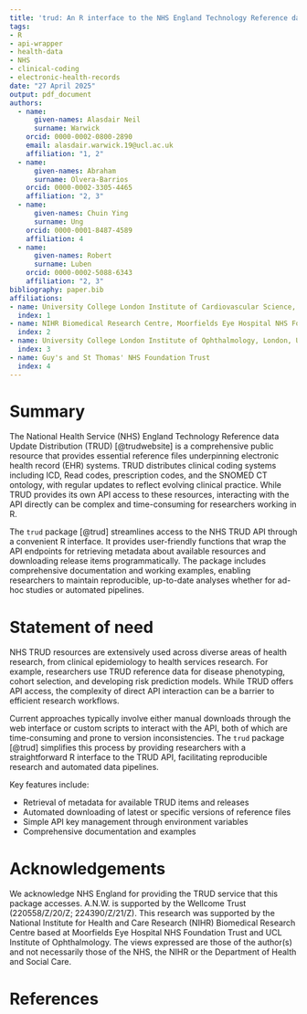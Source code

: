 ```yaml
---
title: 'trud: An R interface to the NHS England Technology Reference data Update Distribution (TRUD) API'
tags:
- R
- api-wrapper
- health-data
- NHS
- clinical-coding
- electronic-health-records
date: "27 April 2025"
output: pdf_document
authors:
  - name:
      given-names: Alasdair Neil
      surname: Warwick
    orcid: 0000-0002-0800-2890
    email: alasdair.warwick.19@ucl.ac.uk
    affiliation: "1, 2"
  - name:
      given-names: Abraham
      surname: Olvera-Barrios
    orcid: 0000-0002-3305-4465
    affiliation: "2, 3"
  - name:
      given-names: Chuin Ying
      surname: Ung
    orcid: 0000-0001-8487-4589
    affiliation: 4
  - name:
      given-names: Robert
      surname: Luben
    orcid: 0000-0002-5088-6343
    affiliation: "2, 3"
bibliography: paper.bib
affiliations:
- name: University College London Institute of Cardiovascular Science, London, UK
  index: 1
- name: NIHR Biomedical Research Centre, Moorfields Eye Hospital NHS Foundation Trust
  index: 2
- name: University College London Institute of Ophthalmology, London, UK
  index: 3
- name: Guy's and St Thomas' NHS Foundation Trust
  index: 4
---
```


# Summary

The National Health Service (NHS) England Technology Reference data Update Distribution (TRUD) [@trudwebsite] is a comprehensive public resource that provides essential reference files underpinning electronic health record (EHR) systems. TRUD distributes clinical coding systems including ICD, Read codes, prescription codes, and the SNOMED CT ontology, with regular updates to reflect evolving clinical practice. While TRUD provides its own API access to these resources, interacting with the API directly can be complex and time-consuming for researchers working in R.

The `trud` package [@trud] streamlines access to the NHS TRUD API through a convenient R interface. It provides user-friendly functions that wrap the API endpoints for retrieving metadata about available resources and downloading release items programmatically. The package includes comprehensive documentation and working examples, enabling researchers to maintain reproducible, up-to-date analyses whether for ad-hoc studies or automated pipelines.

# Statement of need

NHS TRUD resources are extensively used across diverse areas of health research, from clinical epidemiology to health services research. For example, researchers use TRUD reference data for disease phenotyping, cohort selection, and developing risk prediction models. While TRUD offers API access, the complexity of direct API interaction can be a barrier to efficient research workflows.

Current approaches typically involve either manual downloads through the web interface or custom scripts to interact with the API, both of which are time-consuming and prone to version inconsistencies. The `trud` package [@trud] simplifies this process by providing researchers with a straightforward R interface to the TRUD API, facilitating reproducible research and automated data pipelines.

Key features include:
- Retrieval of metadata for available TRUD items and releases
- Automated downloading of latest or specific versions of reference files
- Simple API key management through environment variables
- Comprehensive documentation and examples

# Acknowledgements

We acknowledge NHS England for providing the TRUD service that this package accesses. A.N.W. is supported by the Wellcome Trust (220558/Z/20/Z; 224390/Z/21/Z). This research was supported by the National Institute for Health and Care Research (NIHR) Biomedical Research Centre based at Moorfields Eye Hospital NHS Foundation Trust and UCL Institute of Ophthalmology. The views expressed are those of the author(s) and not necessarily those of the NHS, the NIHR or the Department of Health and Social Care.

# References
